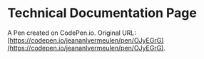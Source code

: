 # Technical Documentation Page

A Pen created on CodePen.io. Original URL: [https://codepen.io/jeananlvermeulen/pen/OJyEGrG](https://codepen.io/jeananlvermeulen/pen/OJyEGrG).


